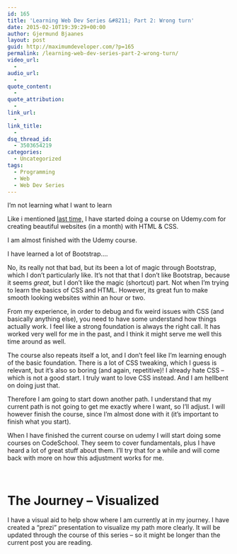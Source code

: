 ```yaml
---
id: 165
title: 'Learning Web Dev Series &#8211; Part 2: Wrong turn'
date: 2015-02-10T19:39:29+00:00
author: Gjermund Bjaanes
layout: post
guid: http://maximumdeveloper.com/?p=165
permalink: /learning-web-dev-series-part-2-wrong-turn/
video_url:
  - 
audio_url:
  - 
quote_content:
  - 
quote_attribution:
  - 
link_url:
  - 
link_title:
  - 
dsq_thread_id:
  - 3503654219
categories:
  - Uncategorized
tags:
  - Programming
  - Web
  - Web Dev Series
---
```

I&#8217;m not learning what I want to learn

<!--more-->
Like i mentioned <a title="Learning Web Dev Series – Part 1: Starting point" href="http://maximumdeveloper.com/learning-web-dev-series-part-1-starting-point/" target="_blank">last time,</a> I have started doing a course on Udemy.com for creating beautiful websites (in a month) with HTML & CSS.

I am almost finished with the Udemy course.

I have learned a lot of Bootstrap&#8230;.

No, its really not that bad, but its been a lot of magic through Bootstrap, which I don’t particularly like. It’s not that that I don’t like Bootstrap, because it seems _great_, but I don’t like the magic (shortcut) part. Not when I’m trying to learn the basics of CSS and HTML. However, its great fun to make smooth looking websites within an hour or two.

From my experience, in order to debug and fix weird issues with CSS (and basically anything else), you need to have some understand how things actually work. I feel like a strong foundation is always the right call. It has worked very well for me in the past, and I think it might serve me well this time around as well.

The course also repeats itself a lot, and I don&#8217;t feel like I&#8217;m learning enough of the basic foundation. There is a lot of CSS tweaking, which I guess is relevant, but it&#8217;s also so boring (and again, repetitive)! I already hate CSS &#8211; which is not a good start. I truly want to love CSS instead. And I am hellbent on doing just that.

Therefore I am going to start down another path. I understand that my current path is not going to get me exactly where I want, so I’ll adjust. I will however finish the course, since I’m almost done with it (it’s important to finish what you start).

When I have finished the current course on udemy I will start doing some courses on CodeSchool. They seem to cover fundamentals, plus I have heard a lot of great stuff about them. I&#8217;ll try that for a while and will come back with more on how this adjustment works for me.

&nbsp;

# The Journey &#8211; Visualized

I have a visual aid to help show where I am currently at in my journey. I have created a &#8220;prezi&#8221; presentation to visualize my path more clearly. It will be updated through the course of this series &#8211; so it might be longer than the current post you are reading.
  
<!-- Generated using Prezi Embedder. Get yours here: http://wordpress.org/plugins/prezi-embedder/ -->

<div class="addtoany_share_save_container addtoany_content_bottom">
  <div class="a2a_kit a2a_kit_size_32 addtoany_list a2a_target" id="wpa2a_14">
    <a class="a2a_button_facebook" href="http://www.addtoany.com/add_to/facebook?linkurl=http%3A%2F%2Fgjermundbjaanes.com%2Flearning-web-dev-series-part-2-wrong-turn%2F&linkname=Learning%20Web%20Dev%20Series%20%E2%80%93%20Part%202%3A%20Wrong%20turn" title="Facebook" rel="nofollow" target="_blank"></a><a class="a2a_button_twitter" href="http://www.addtoany.com/add_to/twitter?linkurl=http%3A%2F%2Fgjermundbjaanes.com%2Flearning-web-dev-series-part-2-wrong-turn%2F&linkname=Learning%20Web%20Dev%20Series%20%E2%80%93%20Part%202%3A%20Wrong%20turn" title="Twitter" rel="nofollow" target="_blank"></a><a class="a2a_button_google_plus" href="http://www.addtoany.com/add_to/google_plus?linkurl=http%3A%2F%2Fgjermundbjaanes.com%2Flearning-web-dev-series-part-2-wrong-turn%2F&linkname=Learning%20Web%20Dev%20Series%20%E2%80%93%20Part%202%3A%20Wrong%20turn" title="Google+" rel="nofollow" target="_blank"></a><a class="a2a_dd addtoany_share_save" href="https://www.addtoany.com/share"></a>
  </div>
</div>